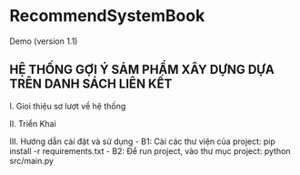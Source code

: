 # RecommendSystemBook
Demo (version 1.1)

## HỆ THỐNG GỢI Ý SẢM PHẨM XÂY DỰNG DỰA TRÊN DANH SÁCH LIÊN KẾT

I. Gioi thiệu sơ lượt về hệ thống

II. Triển Khai

III. Hướng dẫn cài đặt và sử dụng
    - B1: Cài các thư viện của project: pip install -r requirements.txt
    - B2: Để run project, vào thư mục project: python src/main.py
